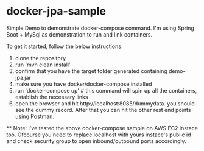 # docker-jpa-sample
Simple Demo to demonstrate docker-compose command.
I'm using Spring Boot + MySql as demonstration to run and link containers. 

To get it started, follow the below instructions
1. clone the repository
2. run 'mvn clean install'
3. confirm that you have the target folder generated containing demo-jpa.jar
4. make sure you have docker/docker-compose installed
5. run 'docker-compose up' # this command will spin up all the containers, establish the necessary links 
6. open the browser and hit http://localhost:8085/dummydata. you should see the dummy record. After that you can hit the other rest end points using Postman.

** Note: I've tested the above docker-compose sample on AWS EC2 instace too. Ofcourse you need to replace localhost with yours instace's public id and check security group to open inbound/outbound ports accordingly.
